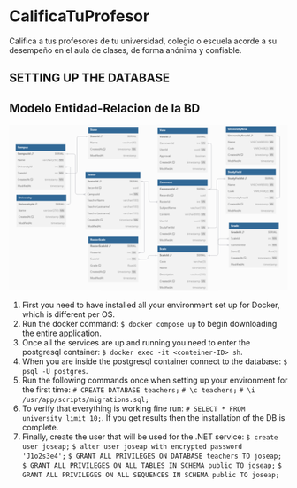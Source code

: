 # CalificaTuProfesor

Califica a tus profesores de tu universidad, colegio o escuela acorde a su desempeño en el aula de clases, de forma anónima y
confiable.

## SETTING UP THE DATABASE
## Modelo Entidad-Relacion de la BD

![picture alt](https://github.com/JoseAP89/CalificaTuProfesor/blob/main/docs/ER-DB.png "entidad-relacion")

1. First you need to have installed all your environment set up for Docker, which is different per OS.
2. Run the docker command: `$ docker compose up` to begin downloading the entire application.
3. Once all the services are up and running you need to enter the postgresql container: `$ docker exec -it <conteiner-ID> sh`.
4. When you are inside the postgresql container connect to the database: `$ psql -U postgres`.
5. Run the following commands once when setting up your environment for the first time:
    `# CREATE DATABASE teachers;`
    `# \c teachers;`
    `# \i /usr/app/scripts/migrations.sql;`
6. To verify that everything is working fine run: `# SELECT * FROM university limit 10;`. If you get results then
the installation of the DB is complete.
7. Finally, create the user that will be used for the .NET service: 
    `$ create user joseap;`
    `$ alter user joseap with encrypted password 'J1o2s3e4';`
    `$ GRANT ALL PRIVILEGES ON DATABASE teachers TO joseap;`
    `$ GRANT ALL PRIVILEGES ON ALL TABLES IN SCHEMA public TO joseap;`
    `$ GRANT ALL PRIVILEGES ON ALL SEQUENCES IN SCHEMA public TO joseap;`